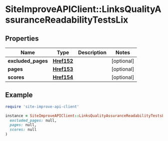 # SiteImproveAPIClient::LinksQualityAssuranceReadabilityTestsLix

## Properties

| Name | Type | Description | Notes |
| ---- | ---- | ----------- | ----- |
| **excluded_pages** | [**Href152**](Href152.md) |  | [optional] |
| **pages** | [**Href153**](Href153.md) |  | [optional] |
| **scores** | [**Href154**](Href154.md) |  | [optional] |

## Example

```ruby
require 'site-improve-api-client'

instance = SiteImproveAPIClient::LinksQualityAssuranceReadabilityTestsLix.new(
  excluded_pages: null,
  pages: null,
  scores: null
)
```

